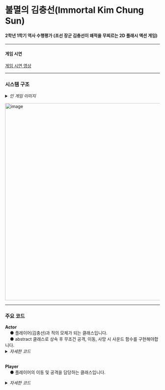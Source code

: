 # 불멸의 김충선(Immortal Kim Chung Sun)

<h4>2학년 1학기 역사 수행평가 (조선 장군 김충선이 왜적을 무찌르는 2D 플래시 액션 게임)</h4>

<hr class='hr-solid'/>

<h4>게임 시연</h4>

<A href=""> 게임 시연 영상 </A><br><p>

<hr class='hr-solid'/>

<h3>시스템 구조</h3>

<details>
<summary><i>인 게임 이미지</i></summary>
<br>
 - 타이틀<br>
  <img width="640" alt="image" src="https://user-images.githubusercontent.com/80941288/230759368-07246235-f115-4f7d-93c6-b6b5bccf9397.png"><br>
  <br>
 - 플레이<br>
  <img width="640" alt="image" src="https://user-images.githubusercontent.com/80941288/230759394-b92adaa6-1b34-4063-a3f5-3d218546f081.png"><br>
  <img width="640" alt="image" src="https://user-images.githubusercontent.com/80941288/230759420-7735cc43-685b-4ea0-af3f-a1eea5f05b9a.png"><br>
  <img width="640" alt="image" src="https://user-images.githubusercontent.com/80941288/230759522-a6f811c8-4585-45f7-bef0-cb19c3d7441c.png"><br>
  <br>
 - 끝<br>
  <img width="640" alt="image" src="https://user-images.githubusercontent.com/80941288/230759537-d521dcab-3550-4abf-909a-8a65e0b7304c.png"><br>
  <br>
</details>

<img width="640" alt="image" src="https://user-images.githubusercontent.com/80941288/230767508-894b1542-da17-4542-94c1-bb2c5101f853.png"><br>

<hr class='hr-solid'/>

<h3>주요 코드</h3>
<b>Actor</b><br>
&nbsp;&nbsp;&nbsp;&nbsp;● 플레이어(김충선)과 적의 모체가 되는 클래스입니다.<br>
&nbsp;&nbsp;&nbsp;&nbsp;● abstract 클래스로 상속 후 무조건 공격, 이동, 사망 시 사운드 함수를 구현해야합니다.<br>
<details>
    <summary><i>자세한 코드</i></summary>
    
  ```C#
  using System.Collections;
using UnityEngine;

// 적과 플레이어(김충선)의 공통점을 담은 추상화 클래스
[RequireComponent(typeof(SpriteRenderer), typeof(Rigidbody2D))]
public abstract class Actor : MonoBehaviour
{
	[Header("Value")]
	[SerializeField] protected int hp;
	[SerializeField] protected int damage;
	[SerializeField] protected float speed;
	[SerializeField] protected float attackRange;
	[SerializeField] protected float attackDelay;
	[SerializeField] protected float knockBackRange;

	protected bool hit = false;

	protected float countAttackDelay = 0f;

	protected Animator animator;
	protected SpriteRenderer spriteRenderer;
	protected Rigidbody2D rigidbody2d;
	protected AudioSource audioSource;

	private Coroutine knockBackCoroutine = null;

	// 자식의 기능 추가를 위해 가상화
	protected virtual void Awake()
	{
		spriteRenderer = GetComponent<SpriteRenderer>();
		rigidbody2d = GetComponent<Rigidbody2D>();
		animator = GetComponent<Animator>();
		audioSource = GameObject.Find("AudioSource").GetComponent<AudioSource>();
	}

	// 자식의 기능 추가를 위해 가상화
	protected virtual void Update()
	{
		// 피격 시 공격이 가능하기까지 남은 시간이 줄어들지 않음
		if (hit) return;

		if (countAttackDelay > 0)
		{
			countAttackDelay -= Time.deltaTime;
		}

		Move();

		Attack();
	}

	// 넉백 애니메이션 및 피격한 대상의 반대 방향으로 밀려남
	private IEnumerator KnockBack()
	{
		hit = true;

		animator.SetBool("KnockBack", true);

		rigidbody2d.AddForce(new Vector2(spriteRenderer.flipX ? -knockBackRange : knockBackRange, 0), ForceMode2D.Impulse);

		yield return new WaitForSeconds(0.2f);

		animator.SetBool("KnockBack", false);

		hit = false;

		knockBackCoroutine = null;
	}

	// 오브젝트의 사망과 함께 소리 출력
	protected abstract void DeathSound();

	// 오브젝트의 이동
	protected abstract void Move();

	// 다른 오브젝트에서 이 함수를 호출하면 넉백 및 체력 감소
	public void BeShot(int damage)
	{
		// 전역변수에 현재 실행하고 있는 코루틴을 담아 코루틴 중복 실행 방지
		if (knockBackCoroutine != null)
		{
			StopCoroutine(knockBackCoroutine);
		}
		knockBackCoroutine = StartCoroutine(KnockBack());

		hp -= damage;

		if (hp <= 0)
		{
			DeathSound();
			Destroy(gameObject);
		}
	}
	
	// 오브젝트의 공격
	protected abstract void Attack();
}
  ```
</details><br>

<b>Player</b><br>
&nbsp;&nbsp;&nbsp;&nbsp;● 플레이어의 이동 및 공격을 담당하는 클래스입니다.<br>
<details>
    <summary><i>자세한 코드</i></summary>
    
  ```C#
  using TMPro;
using UnityEngine;
using UnityEngine.SceneManagement;
using UnityEngine.UI;

// 추상화 클래스 Actor 상속
public class Player : Actor
{
	[SerializeField] private float jumpRange;
	public bool canJump = false;

	[Header("Cashing")]
	[SerializeField] private AudioClip attackSound;
	[SerializeField] private Image hpBar;
	[SerializeField] private TextMeshProUGUI hpText;
	[SerializeField] private Combo combo;

	private int maxHP;

	protected override void Awake()
	{
		base.Awake();

		maxHP = hp;

		animator = GetComponent<Animator>();

		audioSource = GameObject.Find("AudioSource").GetComponent<AudioSource>();
	}

	protected override void Update()
	{
		animator.SetBool("Walk", false);

		base.Update();

		Jump();

		// UI에 HP가 얼마나 남았는지 이미지와 텍스트로 표현
		hpBar.fillAmount = hp / (float)maxHP;

		hpText.text = hp + "/" + maxHP;
	}

	// 플레이어의 이동
	protected override void Move()
	{
		// 왼쪽 화살표 입력 시, 이미지가 왼쪽으로 바라보게 하고 왼쪽 이동
		if (Input.GetKey(KeyCode.LeftArrow))
		{
			spriteRenderer.flipX = true;
			transform.Translate(speed * Time.deltaTime * Vector2.left);

			animator.SetBool("Walk", true);
		}
		// 오른쪽 화살표 입력 시, 이미지가 오른쪽으로 바라보게 하고 오른쪽 이동
		if (Input.GetKey(KeyCode.RightArrow))
		{
			spriteRenderer.flipX = false;
			transform.Translate(speed * Time.deltaTime * Vector2.right);

			animator.SetBool("Walk", true);
		}
	}

	// 플레이어의 점프
	private void Jump()
	{
		// 이미 점프를 하면 점프 사용 불가능
		if (!canJump) return;

		// 위 화살표 입력 시, 실행
		if (Input.GetKeyDown(KeyCode.UpArrow))
		{
			rigidbody2d.AddForce(new Vector2(0, jumpRange), ForceMode2D.Impulse);
			canJump = false;
		}
	}

	protected override void Attack()
	{
		if (countAttackDelay > 0) return;

		// A 키가 눌렸을 때
		if (Input.GetKeyDown(KeyCode.A))
		{
			// 공격 딜레이 초기화
			countAttackDelay = attackDelay;
			
			// 애니메이션 출력
			animator.SetTrigger("Attack");

			// 오디오 출력
			audioSource.clip = attackSound;
			audioSource.time = 0.3f;
			audioSource.Play();

			// 공격 판정 생성, 만약 범위 내에 오브젝트가 있다면 boxCast 변수에 저장
			RaycastHit2D boxCast = Physics2D.BoxCast(transform.position, new Vector2(1, 3f), 0, spriteRenderer.flipX ? Vector2.left : Vector2.right, attackRange, LayerMask.GetMask("Enemy"));
			// boxCast에 저장된 값이 있다면, 적이 피격된 것으로 판단. 적에게 넉백 및 데미지를 가함
			if (boxCast.transform != null)
			{
				combo.Intactly();
				boxCast.collider.GetComponent<Enemy>().BeShot(damage);
			}
		}
	}

	// [사용하지 않음] 사망 시, 바로 끝 Scene으로 가기 때문
	protected override void DeathSound()
	{

	}

	// 오브젝트 삭제 시, End Scene으로 이동
	private void OnDestroy()
	{
		SceneManager.LoadScene("End");
	}

	// 오브젝트가 닿았을 시, 발동하는 함수
	private void OnTriggerEnter2D(Collider2D collision)
	{
		// 바닥에 닿았는지 확인하여 점프 여부를 체크
		if (collision.CompareTag("Ground"))
		{
			canJump = true;
		}

		// 가시에 닿으면 체력 감소 및 넉백
		if (collision.CompareTag("Thorn"))
		{
			BeShot(5);
		}

		// 총알에 피격 시, 피격 당한 총알 삭제 및 체력 감소, 넉백
		if (collision.CompareTag("Bullet"))
		{
			BeShot(collision.GetComponent<Bullet>().damage);
			Destroy(collision.gameObject);
		}
	}

}
  ```
</details><br>
